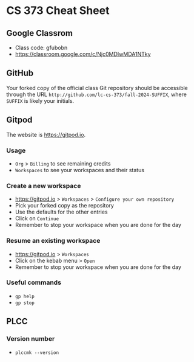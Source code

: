 # CS 373 Cheat Sheet

## Google Classrom

* Class code: gfubobn
* https://classroom.google.com/c/Njc0MDIwMDA1NTky

## GitHub

Your forked copy of the official class Git repository should be accessible
through the URL `http://github.com/lc-cs-373/fall-2024-SUFFIX`, where `SUFFIX`
is likely your initials.

## Gitpod

The website is https://gitpod.io.

### Usage

* `Org` > `Billing` to see remaining credits
* `Workspaces` to see your workspaces and their status

### Create a new workspace

* https://gitpod.io > `Workspaces` > `Configure your own repository`
* Pick your forked copy as the repository
* Use the defaults for the other entries
* Click on `Continue`
* Remember to stop your workspace when you are done for the day

### Resume an existing workspace

* https://gitpod.io > `Workspaces`
* Click on the kebab menu > `Open`
* Remember to stop your workspace when you are done for the day

### Useful commands

* `gp help`
* `gp stop`

## PLCC

### Version number

* `plccmk --version`
